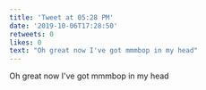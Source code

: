 ```yaml
---
title: 'Tweet at 05:28 PM'
date: '2019-10-06T17:28:50'
retweets: 0
likes: 0
text: "Oh great now I've got mmmbop in my head"
---
```

Oh great now I've got mmmbop in my head